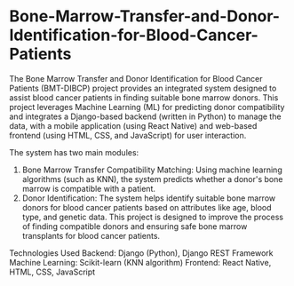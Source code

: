 # Bone-Marrow-Transfer-and-Donor-Identification-for-Blood-Cancer-Patients
The Bone Marrow Transfer and Donor Identification for Blood Cancer Patients (BMT-DIBCP) project provides an integrated system designed to assist blood cancer patients in finding suitable bone marrow donors. This project leverages Machine Learning (ML) for predicting donor compatibility and integrates a Django-based backend (written in Python) to manage the data, with a mobile application (using React Native) and web-based frontend (using HTML, CSS, and JavaScript) for user interaction.

The system has two main modules:
1. Bone Marrow Transfer Compatibility Matching: Using machine learning algorithms (such as KNN), the system predicts whether a donor's bone marrow is compatible with a patient.
2. Donor Identification: The system helps identify suitable bone marrow donors for blood cancer patients based on attributes like age, blood type, and genetic data.
This project is designed to improve the process of finding compatible donors and ensuring safe bone marrow transplants for blood cancer patients.

Technologies Used
Backend: Django (Python), Django REST Framework
Machine Learning: Scikit-learn (KNN algorithm)
Frontend: React Native, HTML, CSS, JavaScript
